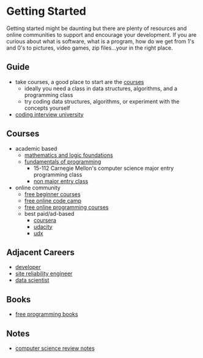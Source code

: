 # Getting Started

Getting started might be daunting but there are plenty of resources and online communities to support and encourage your development. If you are curious about what is software, what is a program, how do we get from 1's and 0's to pictures, video games, zip files...your in the right place.

## Guide

* take courses, a good place to start are the [courses](https://github.com/unboagable/software-engineering-roadmap/blob/master/Getting%20Started.md#courses)
    * ideally you need a class in data structures, algorithms, and a programming class
    * try coding data structures, algorithms, or experiment with the concepts yourself
* [coding interview university](https://github.com/jwasham/coding-interview-university#coding-interview-university)


## Courses

* academic based
  * [mathematics and logic foundations](https://github.com/unboagable/software-engineering-roadmap/blob/master/computer%20science%20review/Discrete%20Math/Discrete%20Math.md)
  * [fundamentals of programming](https://www.cs.cmu.edu/~112n18/schedule.html)
    * 15-112 Carnegie Mellon's computer science major entry programming class
    * [non major entry class](https://www.cs.cmu.edu/~15110-n15/schedule.html)
* online community
  * [free beginner courses](https://www.codecademy.com/)
  * [free online code camp](https://github.com/freeCodeCamp/freeCodeCamp#freecodecamporgs-open-source-codebase-and-curriculum)
  * [free online programming courses](https://www.reddit.com/r/learnprogramming/comments/4rimxf/heres_a_list_of_234_free_online_programmingcs/)
  * best paid/ad-based
    * [coursera](https://www.coursera.org/)
    * [udacity](https://www.udacity.com/)
    * [udx](https://www.edx.org/)
  
## Adjacent Careers

* [developer](https://github.com/kamranahmedse/developer-roadmap#introduction)
* [site reliability engineer](https://github.com/mxssl/sre-interview-prep-guide)
* [data scientist](https://github.com/MrMimic/data-scientist-roadmap#data-scientist-roadmap)

## Books

* [free programming books](https://github.com/EbookFoundation/free-programming-books#readme)

## Notes

* [computer science review notes](https://github.com/unboagable/software-engineering-roadmap/blob/master/computer%20science%20review/Computer%20Science%20Review.md)

